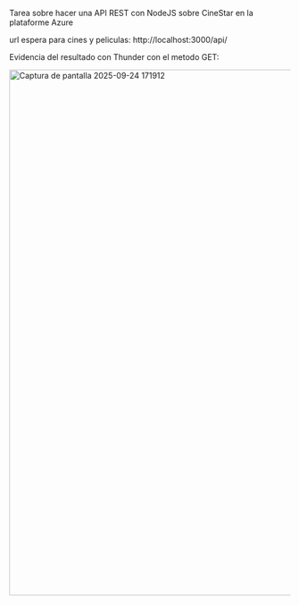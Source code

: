 Tarea sobre hacer una API REST con NodeJS sobre CineStar en la plataforme Azure

url espera para cines y peliculas: http://localhost:3000/api/

Evidencia del resultado con Thunder con el metodo GET:

<img width="1847" height="940" alt="Captura de pantalla 2025-09-24 171912" src="https://github.com/user-attachments/assets/d1c04a1f-bb17-46a5-a2b7-3bd5f20399ae" />
